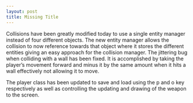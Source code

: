 ```yaml
---
layout: post
title: Missing Title
---
```

Collisions have been greatly modified today to use  a single entity manager instead of four different objects. The new entity manager allows the collision to now reference towards that object where it stores the different entities giving an easy approach for the collision manager. The jittering bug when colliding with a wall has been fixed. It is accomplished by taking the player’s movement forward and minus it by the same amount when it hits a wall effectively not allowing it to move.

The player class has been updated to save and load using the p and o key respectively as well as controlling the updating and drawing of the weapon to the screen.